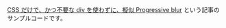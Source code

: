 [CSS だけで、かつ不要な div を使わずに、擬似 Progressive blur](https://qiita.com/xrxoxcxox/items/569a36c802e46eeffef5) という記事のサンプルコードです。

